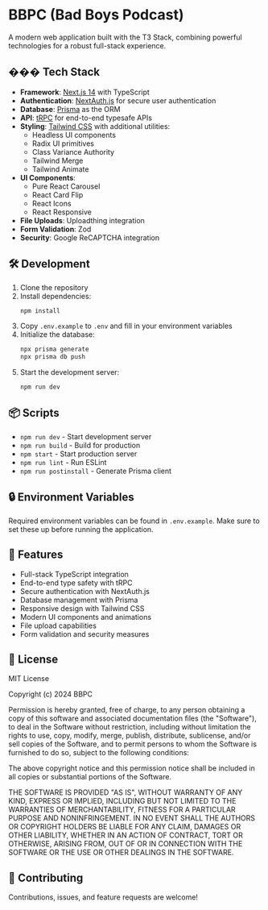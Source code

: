# BBPC (Bad Boys Podcast)

A modern web application built with the T3 Stack, combining powerful technologies for a robust full-stack experience.

## ��� Tech Stack

- **Framework**: [Next.js 14](https://nextjs.org/) with TypeScript
- **Authentication**: [NextAuth.js](https://next-auth.js.org/) for secure user authentication
- **Database**: [Prisma](https://prisma.io) as the ORM
- **API**: [tRPC](https://trpc.io) for end-to-end typesafe APIs
- **Styling**: [Tailwind CSS](https://tailwindcss.com) with additional utilities:
  - Headless UI components
  - Radix UI primitives
  - Class Variance Authority
  - Tailwind Merge
  - Tailwind Animate
- **UI Components**:
  - Pure React Carousel
  - React Card Flip
  - React Icons
  - React Responsive
- **File Uploads**: Uploadthing integration
- **Form Validation**: Zod
- **Security**: Google ReCAPTCHA integration

## 🛠️ Development

1. Clone the repository
2. Install dependencies:
   ```bash
   npm install
   ```
3. Copy `.env.example` to `.env` and fill in your environment variables
4. Initialize the database:
   ```bash
   npx prisma generate
   npx prisma db push
   ```
5. Start the development server:
   ```bash
   npm run dev
   ```

## 📦 Scripts

- `npm run dev` - Start development server
- `npm run build` - Build for production
- `npm start` - Start production server
- `npm run lint` - Run ESLint
- `npm run postinstall` - Generate Prisma client

## 🔒 Environment Variables

Required environment variables can be found in `.env.example`. Make sure to set these up before running the application.

## 📱 Features

- Full-stack TypeScript integration
- End-to-end type safety with tRPC
- Secure authentication with NextAuth.js
- Database management with Prisma
- Responsive design with Tailwind CSS
- Modern UI components and animations
- File upload capabilities
- Form validation and security measures

## 📝 License

MIT License

Copyright (c) 2024 BBPC

Permission is hereby granted, free of charge, to any person obtaining a copy
of this software and associated documentation files (the "Software"), to deal
in the Software without restriction, including without limitation the rights
to use, copy, modify, merge, publish, distribute, sublicense, and/or sell
copies of the Software, and to permit persons to whom the Software is
furnished to do so, subject to the following conditions:

The above copyright notice and this permission notice shall be included in all
copies or substantial portions of the Software.

THE SOFTWARE IS PROVIDED "AS IS", WITHOUT WARRANTY OF ANY KIND, EXPRESS OR
IMPLIED, INCLUDING BUT NOT LIMITED TO THE WARRANTIES OF MERCHANTABILITY,
FITNESS FOR A PARTICULAR PURPOSE AND NONINFRINGEMENT. IN NO EVENT SHALL THE
AUTHORS OR COPYRIGHT HOLDERS BE LIABLE FOR ANY CLAIM, DAMAGES OR OTHER
LIABILITY, WHETHER IN AN ACTION OF CONTRACT, TORT OR OTHERWISE, ARISING FROM,
OUT OF OR IN CONNECTION WITH THE SOFTWARE OR THE USE OR OTHER DEALINGS IN THE
SOFTWARE.

## 🤝 Contributing

Contributions, issues, and feature requests are welcome!
